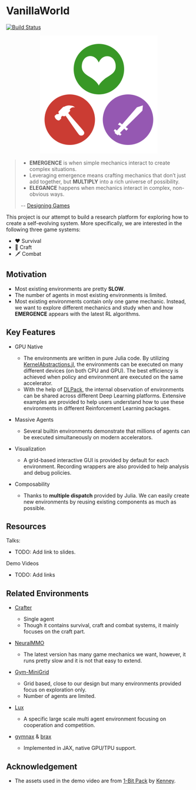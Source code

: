 # VanillaWorld

[![Build Status](https://github.com/inspirai/VanillaWorld.jl/actions/workflows/CI.yml/badge.svg?branch=main)](https://github.com/inspirai/VanillaWorld.jl/actions/workflows/CI.yml?query=branch%3Amain)

<div align="center">
  <p>
  <img src="./docs/asserts/img/logo.png" width="320px">
  </p>
  
</div>

> - **EMERGENCE** is when simple mechanics interact to create complex situations.
> - Leveraging emergence means crafting mechanics that don’t just add together, but **MULTIPLY** into a rich universe of possibility.
> - **ELEGANCE** happens when mechanics interact in complex, non-obvious ways.
> 
> -- [Designing Games](https://tynansylvester.com/book/)


This project is our attempt to build a research platform for exploring how to create a self-evolving system. More specifically, we are interested in the following three game systems:

- ❤️ Survival
- 🔨 Craft
- 🗡️ Combat


## Motivation

- Most existing environments are pretty **SLOW**.
- The number of agents in most existing environments is limited.
- Most existing environments contain only one game mechanic. Instead, we want to explore different mechanics and study when and how **EMERGENCE** appears with the latest RL algorithms.

## Key Features

- GPU Native
  - The environments are written in pure Julia code. By utilizing
    [KernelAbstractions.jl](https://github.com/JuliaGPU/KernelAbstractions.jl),
    the environments can be executed on many different devices (on both CPU and
    GPU). The best efficiency is achieved when policy and environment are
    executed on the same accelerator.
  - With the help of [DLPack](https://github.com/pabloferz/DLPack.jl), the
    internal observation of environments can be shared across different Deep
    Learning platforms.  Extensive examples are provided to help users
    understand how to use these environments in different Reinforcement Learning
    packages.

- Massive Agents
  - Several builtin environments demonstrate that millions of agents can be
    executed simultaneously on modern accelerators.

- Visualization
  - A grid-based interactive GUI is provided by default for each environment.
    Recording wrappers are also provided to help analysis and debug policies.

- Composability
  - Thanks to **multiple dispatch** provided by Julia. We can easily create new
    environments by reusing existing components as much as possible.
  
## Resources

Talks:

- TODO: Add link to slides.

Demo Videos

- TODO: Add links

## Related Environments

- [Crafter](https://github.com/danijar/crafter)
  - Single agent
  - Though it contains survival, craft and combat systems, it mainly focuses on the craft part.

- [NeuralMMO](https://neuralmmo.github.io/)
  - The latest version has many game mechanics we want, however, it runs pretty slow and it is not that easy to extend. 

- [Gym-MiniGrid](https://github.com/Farama-Foundation/gym-minigrid)
  - Grid based, close to our design but many environments provided focus on exploration only.
  - Number of agents are limited.

- [Lux](https://github.com/Lux-AI-Challenge/Lux-Design-2022)
  - A specific large scale multi agent environment focusing on cooperation and competition.

- [gymnax](https://github.com/RobertTLange/gymnax) & [brax](https://github.com/google/brax)
  - Implemented in JAX, native GPU/TPU support. 

## Acknowledgement

- The assets used in the demo video are from [1-Bit Pack](https://kenney.nl/assets/1-bit-pack) by [Kenney](https://twitter.com/KenneyNL).